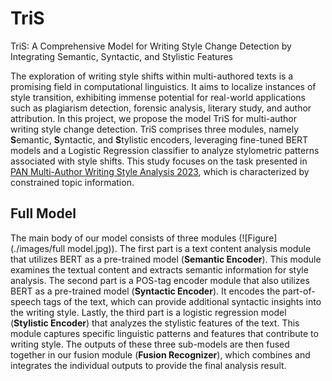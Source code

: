 # TriS
TriS: A Comprehensive Model for Writing Style Change Detection by Integrating Semantic, Syntactic, and Stylistic Features

The exploration of writing style shifts within multi-authored texts is a promising field in computational linguistics. It aims to localize instances of style transition, exhibiting immense potential for real-world applications such as plagiarism detection, forensic analysis, literary study, and author attribution. In this project, we propose the model TriS for multi-author writing style change detection. TriS comprises three modules, namely **S**emantic, **S**yntactic, and **S**tylistic encoders, leveraging fine-tuned BERT models and a Logistic Regression classifier to analyze stylometric patterns associated with style shifts. This study focuses on the task presented in [PAN Multi-Author Writing Style Analysis 2023](https://pan.webis.de/clef23/pan23-web/style-change-detection.html), which is characterized by constrained topic information.

## Full Model
The main body of our model consists of three modules (![Figure](./images/full model.jpg)). The first part is a text content analysis module that utilizes BERT as a pre-trained model (**Semantic Encoder**). This module examines the textual content and extracts semantic information for style analysis. The second part is a POS-tag encoder module that also utilizes BERT as a pre-trained model (**Syntactic Encoder**). It encodes the part-of-speech tags of the text, which can provide additional syntactic insights into the writing style. Lastly, the third part is a logistic regression model (**Stylistic Encoder**) that analyzes the stylistic features of the text. This module captures specific linguistic patterns and features that contribute to writing style. The outputs of these three sub-models are then fused together in our fusion module (**Fusion Recognizer**), which combines and integrates the individual outputs to provide the final analysis result.
